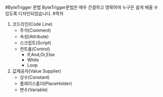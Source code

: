 #ByteTrigger 문법
ByteTrigger문법은 매우 간결하고 명확하여 누구든 쉽게 배울 수  있도록 디자인되었습니다.
#목차
1. 코드라인(Code Line)
    * 주석(Comment)
    * 속성(Attribute)
    * 스크립트(Script)
    * 컨트롤(Control)
        * If,And,Or,Else
        * While
        * Loop
2. 값제공자(Value Supplier)
    * 상수(Constant)
    * 플레이스홀더(PlaceHolder)
    * 변수(Variable)